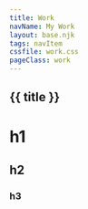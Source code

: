 ```yaml
---
title: Work
navName: My Work
layout: base.njk
tags: navItem
cssfile: work.css
pageClass: work
---
```


## {{ title }}

# h1
## h2
### h3